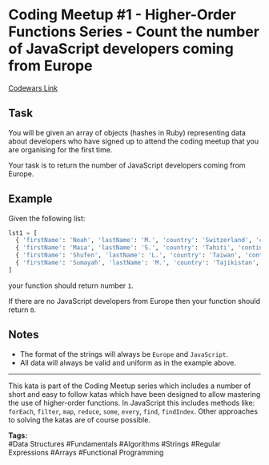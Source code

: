 # Coding Meetup #1 - Higher-Order Functions Series - Count the number of JavaScript developers coming from Europe

[Codewars Link](https://www.codewars.com/kata/582746fa14b3892727000c4f/python)

## Task
You will be given an array of objects (hashes in Ruby) representing data about developers who have signed up to attend the coding meetup that you are organising for the first time.

Your task is to return the number of JavaScript developers coming from Europe.

## Example

Given the following list:

```python
lst1 = [
  { 'firstName': 'Noah', 'lastName': 'M.', 'country': 'Switzerland', 'continent': 'Europe', 'age': 19, 'language': 'JavaScript' },
  { 'firstName': 'Maia', 'lastName': 'S.', 'country': 'Tahiti', 'continent': 'Oceania', 'age': 28, 'language': 'JavaScript' },
  { 'firstName': 'Shufen', 'lastName': 'L.', 'country': 'Taiwan', 'continent': 'Asia', 'age': 35, 'language': 'HTML' },
  { 'firstName': 'Sumayah', 'lastName': 'M.', 'country': 'Tajikistan', 'continent': 'Asia', 'age': 30, 'language': 'CSS' }
]
```

your function should return number `1`.

If there are no JavaScript developers from Europe then your function should return `0`.

## Notes
- The format of the strings will always be `Europe` and `JavaScript`.
- All data will always be valid and uniform as in the example above.

---

This kata is part of the Coding Meetup series which includes a number of short and easy to follow katas which have been designed to allow mastering the use of higher-order functions. In JavaScript this includes methods like: `forEach`, `filter`, `map`, `reduce`, `some`, `every`, `find`, `findIndex`. Other approaches to solving the katas are of course possible.

**Tags:**  
#Data Structures #Fundamentals #Algorithms #Strings #Regular Expressions #Arrays #Functional Programming